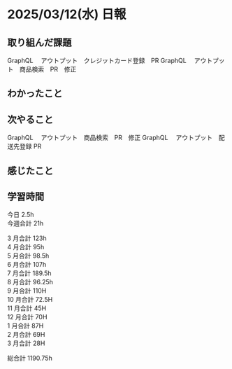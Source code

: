 # 2025/03/12(水) 日報

## 取り組んだ課題
GraphQL 　アウトプット　クレジットカード登録　PR
GraphQL 　アウトプット　商品検索　PR　修正

## わかったこと


## 次やること
GraphQL 　アウトプット　商品検索　PR　修正
GraphQL 　アウトプット　配送先登録 PR

## 感じたこと


## 学習時間

今日 2.5h
<br />
今週合計 21h
<br />

3 月合計 123h
<br />
4 月合計 95h
<br />
5 月合計 98.5h
<br />
6 月合計 107h
<br />
7 月合計 189.5h
<br />
8 月合計 96.25h
<br />
9 月合計 110H
<br />
10 月合計 72.5H
<br />
11 月合計 45H
<br />
12 月合計 70H
<br />
1 月合計 87H
<br />
2 月合計 69H
<br />
3 月合計 28H

総合計 1190.75h
